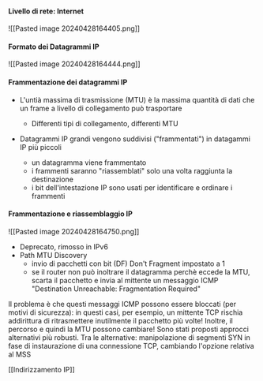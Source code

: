 #### Livello di rete: Internet

![[Pasted image 20240428164405.png]]


#### Formato dei Datagrammi IP

![[Pasted image 20240428164444.png]]


#### Frammentazione dei datagrammi IP

- L'untià massima di trasmissione (MTU) è la massima quantità di dati che un frame a livello di collegamento può trasportare
	- Differenti tipi di collegamento, differenti MTU

- Datagrammi IP grandi vengono suddivisi ("frammentati") in datagammi IP più piccoli
	- un datagramma viene frammentato
	- i frammenti saranno "riassemblati" solo una volta raggiunta la destinazione
	- i bit dell'intestazione IP sono usati per identificare e ordinare i frammenti 


#### Frammentazione e riassemblaggio IP

![[Pasted image 20240428164750.png]]

- Deprecato, rimosso in IPv6
- Path MTU Discovery
	- invio di pacchetti con bit (DF) Don't Fragment impostato a 1
	- se il router non può inoltrare il datagramma perchè eccede la MTU, scarta il pacchetto e invia al mittente un messaggio ICMP "Destination Unreachable: Fragmentation Required"

Il problema è che questi messaggi ICMP possono essere bloccati (per motivi di sicurezza): in questi casi, per esempio, un mittente TCP rischia addirittura di ritrasmettere inutilmente il pacchetto più volte! Inoltre, il percorso e quindi la MTU possono cambiare!
Sono stati proposti approcci alternativi più robusti.
Tra le alternative: manipolazione di segmenti SYN in fase di instaurazione di una connessione TCP, cambiando l'opzione relativa al MSS


[[Indirizzamento IP]]
